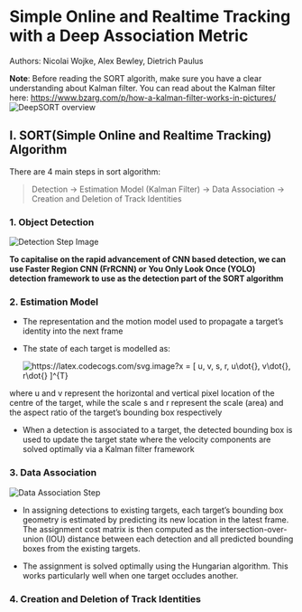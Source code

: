 # Simple Online and Realtime Tracking with a Deep Association Metric

Authors: Nicolai Wojke, Alex Bewley, Dietrich Paulus

**Note**: Before reading the SORT algorith, make sure you have a clear understanding about Kalman filter. You can read about the Kalman filter here: https://www.bzarg.com/p/how-a-kalman-filter-works-in-pictures/
![DeepSORT overview](https://miro.medium.com/max/1400/0*-S2EkuGhkP9tp9It.JPG)

## I. SORT(Simple Online and Realtime Tracking) Algorithm
There are 4 main steps in sort algorithm:
> Detection -> Estimation Model (Kalman Filter) -> Data Association -> Creation and Deletion of Track Identities

### 1. Object Detection

![Detection Step Image](https://miro.medium.com/max/1400/0*pMpxXL8rYX0JHVmk.JPG)

**To capitalise on the rapid advancement of CNN based detection, we can use  Faster Region CNN (FrRCNN) or You Only Look Once (YOLO) detection framework to use as the detection part of the SORT algorithm**

### 2. Estimation Model
- The representation and the motion model used to propagate a target’s identity into the
next frame
- The state of each target is modelled as:

  <img src="https://latex.codecogs.com/svg.image?x&space;=&space;[&space;u,&space;v,&space;s,&space;r,&space;u\dot{},&space;v\dot{},&space;r\dot{}&space;]^{T}" title="https://latex.codecogs.com/svg.image?x = [ u, v, s, r, u\dot{}, v\dot{}, r\dot{} ]^{T}" />
  
where u and v represent the horizontal and vertical pixel location of the centre of the target, while the scale s and r represent the scale (area) and the aspect ratio of the target’s bounding box respectively

- When a detection is associated to a target, the detected bounding box is used to update the target state where the velocity components are solved optimally via a Kalman filter framework 
                      
### 3. Data Association

![Data Association Step](https://miro.medium.com/max/1400/0*5ucyaaIb7cJ8Nb0d.JPG)

- In assigning detections to existing targets, each target’s bounding box geometry is estimated by predicting its new location in the latest frame. The assignment cost matrix is then computed as the intersection-over-union (IOU) distance between each detection and all predicted bounding boxes from the existing targets.

- The assignment is solved optimally using the Hungarian algorithm. This works particularly well when one target occludes another.

### 4. Creation and Deletion of Track Identities


